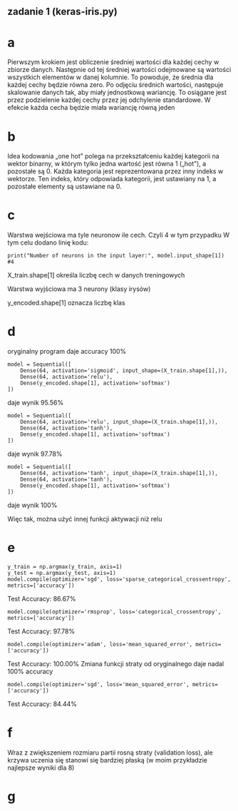 ## zadanie 1 (keras-iris.py)

# a

Pierwszym krokiem jest obliczenie średniej wartości dla każdej cechy w zbiorze danych. Następnie od tej średniej wartości odejmowane są wartości wszystkich elementów w danej kolumnie. To powoduje, że średnia dla każdej cechy będzie równa zero. Po odjęciu średnich wartości, następuje skalowanie danych tak, aby miały jednostkową wariancję. To osiągane jest przez podzielenie każdej cechy przez jej odchylenie standardowe. W efekcie każda cecha będzie miała wariancję równą jeden

# b

Idea kodowania „one hot” polega na przekształceniu każdej kategorii na wektor binarny, w którym tylko jedna wartość jest równa 1 („hot”), a pozostałe są 0. Każda kategoria jest reprezentowana przez inny indeks w wektorze. Ten indeks, który odpowiada kategorii, jest ustawiany na 1, a pozostałe elementy są ustawiane na 0.

# c

Warstwa wejściowa ma tyle neuronow ile cech. Czyli 4 w tym przypadku 
W tym celu dodano linię kodu:

```
print("Number of neurons in the input layer:", model.input_shape[1]) #4
```

X_train.shape[1] określa liczbę cech w danych treningowych

Warstwa wyjściowa ma 3 neurony (klasy irysów)

y_encoded.shape[1] oznacza liczbę klas

# d

oryginalny program daje accuracy 100%

```
model = Sequential([
    Dense(64, activation='sigmoid', input_shape=(X_train.shape[1],)),
    Dense(64, activation='relu'),
    Dense(y_encoded.shape[1], activation='softmax')
])
```
daje wynik 95.56%

``` 
model = Sequential([
    Dense(64, activation='relu', input_shape=(X_train.shape[1],)),
    Dense(64, activation='tanh'),
    Dense(y_encoded.shape[1], activation='softmax')
])
```
daje wynik 97.78%

``` 
model = Sequential([
    Dense(64, activation='tanh', input_shape=(X_train.shape[1],)),
    Dense(64, activation='tanh'),
    Dense(y_encoded.shape[1], activation='softmax')
])

```
daje wynik 100%

Więc tak, można użyć innej funkcji aktywacji niż relu

# e

```
y_train = np.argmax(y_train, axis=1)
y_test = np.argmax(y_test, axis=1)
model.compile(optimizer='sgd', loss='sparse_categorical_crossentropy', metrics=['accuracy'])
```
Test Accuracy: 86.67%

```
model.compile(optimizer='rmsprop', loss='categorical_crossentropy', metrics=['accuracy'])
```
Test Accuracy: 97.78%

```
model.compile(optimizer='adam', loss='mean_squared_error', metrics=['accuracy'])
```
Test Accuracy: 100.00% Zmiana funkcji straty od oryginalnego daje nadal 100% accuracy


```
model.compile(optimizer='sgd', loss='mean_squared_error', metrics=['accuracy'])
```

Test Accuracy: 84.44%

# f

Wraz z zwiększeniem rozmiaru partii rosną straty (validation loss), ale krzywa uczenia się stanowi się bardziej płaską (w moim przykładzie najlepsze wyniki dla 8)

# g


